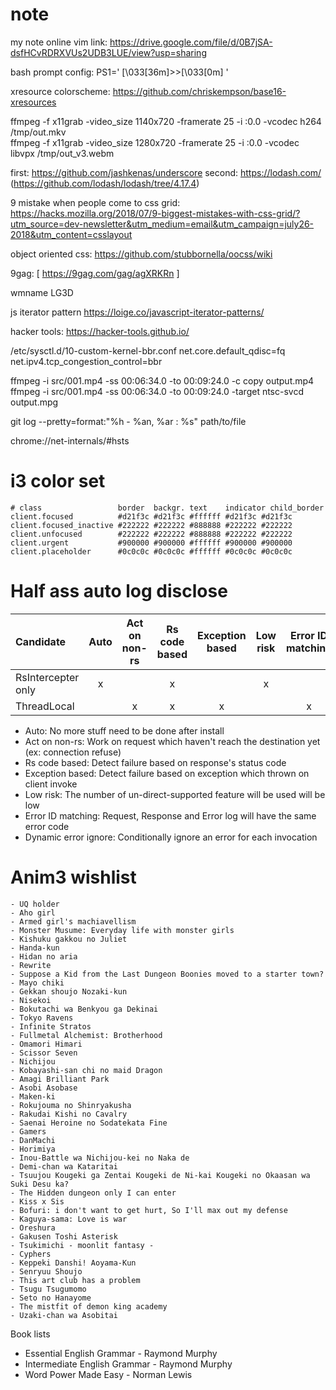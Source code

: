# note

my note online 
vim link:
https://drive.google.com/file/d/0B7jSA-dsfHCvRDRXVUs2UDB3LUE/view?usp=sharing

bash prompt config: PS1=' \[\033[36m\]>>\[\033[0m\] '


xresource colorscheme: https://github.com/chriskempson/base16-xresources

 ffmpeg -f x11grab -video_size 1140x720 -framerate 25 -i :0.0 -vcodec h264 /tmp/out.mkv  
 ffmpeg -f x11grab -video_size 1280x720 -framerate 25 -i :0.0 -vcodec libvpx /tmp/out_v3.webm
 
 first: https://github.com/jashkenas/underscore
 second: https://lodash.com/ (https://github.com/lodash/lodash/tree/4.17.4)

9 mistake when people come to css grid: https://hacks.mozilla.org/2018/07/9-biggest-mistakes-with-css-grid/?utm_source=dev-newsletter&utm_medium=email&utm_campaign=july26-2018&utm_content=csslayout

object oriented css: https://github.com/stubbornella/oocss/wiki

9gag: [
  https://9gag.com/gag/agXRKRn
]

wmname LG3D

js iterator pattern
https://loige.co/javascript-iterator-patterns/

hacker tools: https://hacker-tools.github.io/

/etc/sysctl.d/10-custom-kernel-bbr.conf
net.core.default_qdisc=fq
net.ipv4.tcp_congestion_control=bbr

ffmpeg -i src/001.mp4 -ss 00:06:34.0 -to 00:09:24.0 -c copy output.mp4
ffmpeg -i src/001.mp4 -ss 00:06:34.0 -to 00:09:24.0 -target ntsc-svcd output.mpg

git log --pretty=format:"%h - %an, %ar : %s" path/to/file

chrome://net-internals/#hsts

# i3 color set
```
# class                 border  backgr. text    indicator child_border
client.focused          #d21f3c #d21f3c #ffffff #d21f3c #d21f3c
client.focused_inactive #222222 #222222 #888888 #222222 #222222
client.unfocused        #222222 #222222 #888888 #222222 #222222
client.urgent           #900000 #900000 #ffffff #900000 #900000
client.placeholder      #0c0c0c #0c0c0c #ffffff #0c0c0c #0c0c0c
```

# Half ass auto log disclose

| Candidate | Auto | Act on non-rs | Rs code based | Exception based | Low risk | Error ID matching | Dynamic error ignore |
| :- | :-: | :-: | :-: | :-: | :-: | :-: | :-: |
| RsIntercepter only | x | | x | | x | | |
| ThreadLocal | | x | x | x | | x | x |

* Auto: No more stuff need to be done after install
* Act on non-rs: Work on request which haven't reach the destination yet (ex: connection refuse)
* Rs code based: Detect failure based on response's status code
* Exception based: Detect failure based on exception which thrown on client invoke
* Low risk: The number of un-direct-supported feature will be used will be low
* Error ID matching: Request, Response and Error log will have the same error code
* Dynamic error ignore: Conditionally ignore an error for each invocation


# Anim3 wishlist
```
- UQ holder
- Aho girl
- Armed girl's machiavellism
- Monster Musume: Everyday life with monster girls
- Kishuku gakkou no Juliet
- Handa-kun
- Hidan no aria
- Rewrite
- Suppose a Kid from the Last Dungeon Boonies moved to a starter town?
- Mayo chiki
- Gekkan shoujo Nozaki-kun
- Nisekoi
- Bokutachi wa Benkyou ga Dekinai
- Tokyo Ravens
- Infinite Stratos
- Fullmetal Alchemist: Brotherhood
- Omamori Himari
- Scissor Seven
- Nichijou
- Kobayashi-san chi no maid Dragon
- Amagi Brilliant Park
- Asobi Asobase
- Maken-ki
- Rokujouma no Shinryakusha
- Rakudai Kishi no Cavalry
- Saenai Heroine no Sodatekata Fine
- Gamers
- DanMachi
- Horimiya
- Inou-Battle wa Nichijou-kei no Naka de
- Demi-chan wa Kataritai
- Tsuujou Kougeki ga Zentai Kougeki de Ni-kai Kougeki no Okaasan wa Suki Desu ka?
- The Hidden dungeon only I can enter
- Kiss x Sis
- Bofuri: i don't want to get hurt, So I'll max out my defense
- Kaguya-sama: Love is war
- Oreshura
- Gakusen Toshi Asterisk
- Tsukimichi - moonlit fantasy -
- Cyphers
- Keppeki Danshi! Aoyama-Kun
- Senryuu Shoujo
- This art club has a problem
- Tsugu Tsugumomo
- Seto no Hanayome
- The mistfit of demon king academy
- Uzaki-chan wa Asobitai
```

Book lists
- Essential English Grammar - Raymond Murphy
- Intermediate English Grammar - Raymond Murphy
- Word Power Made Easy - Norman Lewis
